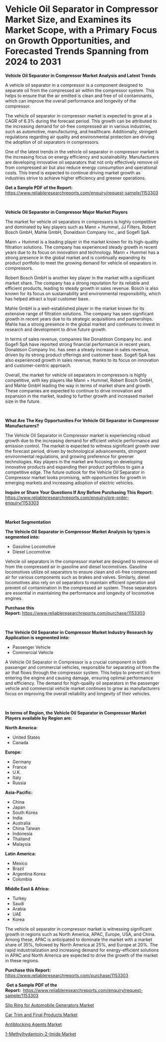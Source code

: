 <p><h1>Vehicle Oil Separator in Compressor Market Size, and Examines its Market Scope, with a Primary Focus on Growth Opportunities, and Forecasted Trends Spanning from 2024 to 2031</h1></p><p><strong>Vehicle Oil Separator in Compressor Market Analysis and Latest Trends</strong></p>
<p><p>A vehicle oil separator in a compressor is a component designed to separate oil from the compressed air within the compressor system. This helps to ensure that the air emitted is clean and free of oil contaminants, which can improve the overall performance and longevity of the compressor.</p><p>The vehicle oil separator in compressor market is expected to grow at a CAGR of 6.3% during the forecast period. This growth can be attributed to the increasing demand for oil-free compressed air in various industries, such as automotive, manufacturing, and healthcare. Additionally, stringent regulations regarding air quality and environmental protection are driving the adoption of oil separators in compressors.</p><p>One of the latest trends in the vehicle oil separator in compressor market is the increasing focus on energy efficiency and sustainability. Manufacturers are developing innovative oil separators that not only effectively remove oil from compressed air but also reduce energy consumption and operational costs. This trend is expected to continue driving market growth as industries strive to achieve higher efficiency and greener operations.</p></p>
<p><strong>Get a Sample PDF of the Report:&nbsp;</strong> <a href="https://www.reliableresearchreports.com/enquiry/request-sample/1153303">https://www.reliableresearchreports.com/enquiry/request-sample/1153303</a></p>
<p>&nbsp;</p>
<p><strong>Vehicle Oil Separator in Compressor Major Market Players</strong></p>
<p><p>The market for vehicle oil separators in compressors is highly competitive and dominated by key players such as Mann + Hummel, JJ Filters, Robert Bosch GmbH, Mahle GmbH, Donaldson Company Inc., and Sogefi SpA.</p><p>Mann + Hummel is a leading player in the market known for its high-quality filtration solutions. The company has experienced steady growth in recent years due to its focus on innovation and technology. Mann + Hummel has a strong presence in the global market and is continually expanding its product portfolio to meet the growing demand for vehicle oil separators in compressors.</p><p>Robert Bosch GmbH is another key player in the market with a significant market share. The company has a strong reputation for its reliable and efficient products, leading to steady growth in sales revenue. Bosch is also known for its focus on sustainability and environmental responsibility, which has helped attract a loyal customer base.</p><p>Mahle GmbH is a well-established player in the market known for its extensive range of filtration solutions. The company has seen significant growth in recent years due to its strategic acquisitions and partnerships. Mahle has a strong presence in the global market and continues to invest in research and development to drive future growth.</p><p>In terms of sales revenue, companies like Donaldson Company Inc. and Sogefi SpA have reported strong financial performance in recent years. Donaldson Company Inc. has seen a steady increase in sales revenue, driven by its strong product offerings and customer base. Sogefi SpA has also experienced growth in sales revenue, thanks to its focus on innovation and customer-centric approach.</p><p>Overall, the market for vehicle oil separators in compressors is highly competitive, with key players like Mann + Hummel, Robert Bosch GmbH, and Mahle GmbH leading the way in terms of market share and growth. These companies are expected to continue to drive innovation and expansion in the market, leading to further growth and increased market size in the future.</p></p>
<p>&nbsp;</p>
<p><strong>What Are The Key Opportunities For Vehicle Oil Separator in Compressor Manufacturers?</strong></p>
<p><p>The Vehicle Oil Separator in Compressor market is experiencing robust growth due to the increasing demand for efficient vehicle performance and emission control. The market is expected to witness significant growth over the forecast period, driven by technological advancements, stringent environmental regulations, and growing preference for greener technologies. Key players in the market are focusing on developing innovative products and expanding their product portfolios to gain a competitive edge. The future outlook for the Vehicle Oil Separator in Compressor market looks promising, with opportunities for growth in emerging markets and increasing adoption of electric vehicles.</p></p>
<p><strong>Inquire or Share Your Questions If Any Before Purchasing This Report:</strong> <a href="https://www.reliableresearchreports.com/enquiry/pre-order-enquiry/1153303">https://www.reliableresearchreports.com/enquiry/pre-order-enquiry/1153303</a></p>
<p>&nbsp;</p>
<p><strong>Market Segmentation</strong></p>
<p><strong>The Vehicle Oil Separator in Compressor Market Analysis by types is segmented into:</strong></p>
<p><ul><li>Gasoline Locomotive</li><li>Diesel Locomotive</li></ul></p>
<p><p>Vehicle oil separators in the compressor market are designed to remove oil from the compressed air in gasoline and diesel locomotives. Gasoline locomotives utilize oil separators to ensure clean and oil-free compressed air for various components such as brakes and valves. Similarly, diesel locomotives also rely on oil separators to maintain efficient operation and prevent oil contamination in the compressed air system. These separators are essential in maintaining the performance and longevity of locomotive engines.</p></p>
<p><strong>Purchase this Report:&nbsp;</strong><a href="https://www.reliableresearchreports.com/purchase/1153303">https://www.reliableresearchreports.com/purchase/1153303</a></p>
<p>&nbsp;</p>
<p><strong>The Vehicle Oil Separator in Compressor Market Industry Research by Application is segmented into:</strong></p>
<p><ul><li>Passenger Vehicle</li><li>Commercial Vehicle</li></ul></p>
<p><p>A Vehicle Oil Separator in Compressor is a crucial component in both passenger and commercial vehicles, responsible for separating oil from the air that flows through the compressor system. This helps to prevent oil from entering the engine and causing damage, ensuring optimal performance and efficiency. The demand for high-quality oil separators in the passenger vehicle and commercial vehicle market continues to grow as manufacturers focus on improving the overall reliability and longevity of their vehicles.</p></p>
<p>&nbsp;</p>
<p><strong>In terms of Region, the Vehicle Oil Separator in Compressor Market Players available by Region are:</strong></p>
<p>
    <p> <strong> North America: </strong>
        <ul>
            <li>United States</li>
            <li>Canada</li>
        </ul>
        </p> 
    <p> <strong> Europe: </strong>
        <ul>
            <li>Germany</li>
            <li>France</li>
            <li>U.K.</li>
            <li>Italy</li>
            <li>Russia</li>
        </ul>
        </p> 
    <p> <strong> Asia-Pacific: </strong>
        <ul>
            <li>China</li>
            <li>Japan</li>
            <li>South Korea</li>
            <li>India</li>
            <li>Australia</li>
            <li>China Taiwan</li>
            <li>Indonesia</li>
            <li>Thailand</li>
            <li>Malaysia</li>
        </ul>
        </p> 
    <p> <strong> Latin America: </strong>
        <ul>
            <li>Mexico</li>
            <li>Brazil</li>
            <li>Argentina Korea</li>
            <li>Colombia</li>
        </ul>
        </p> 
    <p> <strong> Middle East & Africa: </strong>
        <ul>
            <li>Turkey</li>
            <li>Saudi</li>
            <li>Arabia</li>
            <li>UAE</li>
            <li>Korea</li>
        </ul>
    </p>
    </p>
<p><p>The vehicle oil separator in compressor market is witnessing significant growth in regions such as North America, APAC, Europe, USA, and China. Among these, APAC is anticipated to dominate the market with a market share of 35%, followed by North America at 25%, and Europe at 20%. The rapid industrialization and increasing demand for energy-efficient solutions in APAC and North America are expected to drive the growth of the market in these regions.</p></p>
<p><strong>Purchase this Report: </strong><a href="https://www.reliableresearchreports.com/purchase/1153303">https://www.reliableresearchreports.com/purchase/1153303</a></p>
<p>&nbsp;<strong>Get a Sample PDF of the Report:&nbsp;&nbsp;</strong><a href="https://www.reliableresearchreports.com/enquiry/request-sample/1153303">https://www.reliableresearchreports.com/enquiry/request-sample/1153303</a></p>
<p><strong></strong></p>
<p><p><a href="https://github.com/sonuprakash1/Market-Research-Report-List-1/blob/main/slip-ring-for-automobile-generators-market.md">Slip Ring for Automobile Generators Market</a></p><p><a href="https://github.com/Whitneyboyettebo9kiw7yr13/Market-Research-Report-List-1/blob/main/car-trim-and-final-products-market.md">Car Trim and Final Products Market</a></p><p><a href="https://issuu.com/reportprime-2/docs/antiblocking-agents-market-size-2030.pptx">Antiblocking Agents Market</a></p><p><a href="https://issuu.com/reportprime-2/docs/1-methylhydantoin-2-imide-market-size-2030.pptx">1-Methylhydantoin-2-Imide Market</a></p></p>